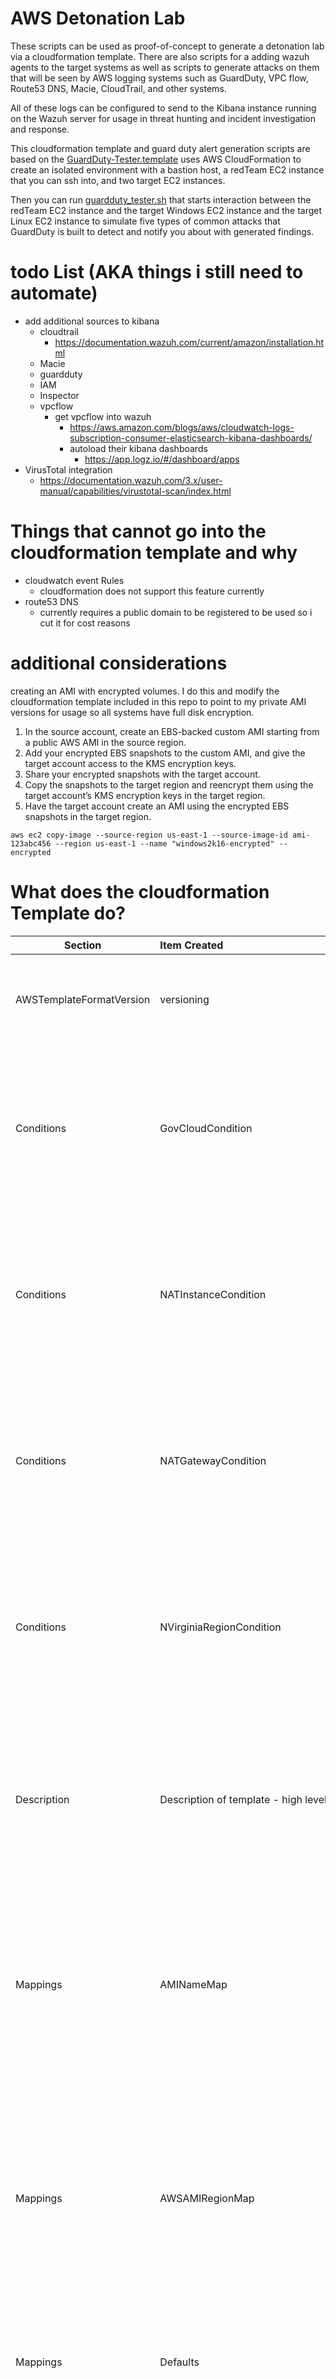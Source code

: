 # AWS Detonation Lab
These scripts can be used as proof-of-concept to generate a detonation lab via a cloudformation template. There are also scripts for a adding wazuh agents to the target systems as well as scripts to generate attacks on them that will be seen by AWS logging systems such as GuardDuty, VPC flow, Route53 DNS, Macie, CloudTrail, and other systems. 

All of these logs can be configured to send to the Kibana instance running on the Wazuh server for usage in threat hunting and incident investigation and response.

This cloudformation template and guard duty alert generation scripts are based on the [GuardDuty-Tester.template](https://github.com/awslabs/amazon-guardduty-tester/blob/master/guardduty-tester.template) uses AWS CloudFormation to create an isolated environment with a bastion host, a redTeam EC2 instance that you can ssh into, and two target EC2 instances. 

Then you can run [guardduty_tester.sh](https://github.com/awslabs/amazon-guardduty-tester/blob/master/guardduty_tester.sh) that starts interaction between the redTeam EC2 instance and the target Windows EC2 instance and the target Linux EC2 instance to simulate five types of common attacks that GuardDuty is built to detect and notify you about with generated findings.

# todo List (AKA things i still need to automate)
- add additional sources to kibana
  - cloudtrail
    - https://documentation.wazuh.com/current/amazon/installation.html
  - Macie
  - guardduty
  - IAM
  - Inspector
  - vpcflow
    - get vpcflow into wazuh
      - https://aws.amazon.com/blogs/aws/cloudwatch-logs-subscription-consumer-elasticsearch-kibana-dashboards/
      - autoload their kibana dashboards
        - https://app.logz.io/#/dashboard/apps
- VirusTotal integration
  - https://documentation.wazuh.com/3.x/user-manual/capabilities/virustotal-scan/index.html

# Things that cannot go into the cloudformation template and why
- cloudwatch event Rules
  - cloudformation does not support this feature currently
- route53 DNS
  - currently requires a public domain to be registered to be used so i cut it for cost reasons
  
# additional considerations
creating an AMI with encrypted volumes. I do this and modify the cloudformation template included in this repo to point to my private AMI versions for usage so all systems have full disk encryption.
1. In the source account, create an EBS-backed custom AMI starting from a public AWS AMI in the source region.
2. Add your encrypted EBS snapshots to the custom AMI, and give the target account access to the KMS encryption keys.
3. Share your encrypted snapshots with the target account.
4. Copy the snapshots to the target region and reencrypt them using the target account’s KMS encryption keys in the target region.
5. Have the target account create an AMI using the encrypted EBS snapshots in the target region. 

  `aws ec2 copy-image --source-region us-east-1 --source-image-id ami-123abc456 --region us-east-1 --name "windows2k16-encrypted" --encrypted`
 
# What does the cloudformation Template do?
| Section       | Item Created | Child Item created | Description/Notes |
| ------------- | :-----------| :-----------------| :-----------------|
| AWSTemplateFormatVersion | versioning | 2010-09-09 | This versioning matters because it tells cloudformation the format of the data that will be used by the template and eases ingestion of it. |
| Conditions | GovCloudCondition | AWS::Region | The optional Conditions section includes statements that define when a resource is created or when a property is defined. You might use conditions when you want to reuse a template that can create resources in different contexts, such as a test environment versus a production environment. |
| Conditions | NATInstanceCondition | AWS::Region | The optional Conditions section includes statements that define when a resource is created or when a property is defined. You might use conditions when you want to reuse a template that can create resources in different contexts, such as a test environment versus a production environment. |
| Conditions | NATGatewayCondition | AWS::Region | The optional Conditions section includes statements that define when a resource is created or when a property is defined. You might use conditions when you want to reuse a template that can create resources in different contexts, such as a test environment versus a production environment. |
| Conditions | NVirginiaRegionCondition | AWS::Region | The optional Conditions section includes statements that define when a resource is created or when a property is defined. You might use conditions when you want to reuse a template that can create resources in different contexts, such as a test environment versus a production environment. |
| Description | Description of template - high level | This template creates the basic VPC infrastructure for an isolated testing environment. It will deploy a bastion host into the public subnet for a single Availability Zone so we have a protected point of entry. It will then create a linux instance with some red team scripts & tools that operate against common applications that are created in the same private subnet. **WARNING** This template creates Amazon EC2 instance and related resources. You will be billed for the AWS resources used if you create a stack from this template. | This should be self explanitory |
| Mappings | AMINameMap | <ul><li>Amazon-Linux-HVM</li><li>Windows-Server-2012</li></ul> | The optional Mappings section matches a key to a corresponding set of named values. For example, if you want to set values based on a region, you can create a mapping that uses the region name as a key and contains the values you want to specify for each specific region. You use the Fn::FindInMap intrinsic function to retrieve values in a map. |
| Mappings | AWSAMIRegionMap | <ul><li>NATAMI</li><li>us-gov-west-1</li><li>AMI</li><li>ap-northeast-1</li><li>ap-northeast-2</li><li>ap-south-1</li><li>ap-southeast-1</li><li>ap-southeast-2</li><li>ca-central-1</li><li>eu-central-1</li><li>eu-west-1</li><li>eu-west-2</li><li>sa-east-1</li><li>us-east-1</li><li>us-east-2</li><li>us-west-1</li><li>us-west-2</li></ul> | The optional Mappings section matches a key to a corresponding set of named values. For example, if you want to set values based on a region, you can create a mapping that uses the region name as a key and contains the values you want to specify for each specific region. You use the Fn::FindInMap intrinsic function to retrieve values in a map. |
| Mappings | Defaults | <ul><li>LogGroup - RetentionInDays - 1</li><li>Stream - ShardCount - 10</li><li>EventSourceMapping - BatchSize - 10000</li></ul> | This mappings section is used to set log retention, steam shard count, and event source batch size for all logs, streams, and batches unless otherwise manually specified |
| Metadata | AWS::CloudFormation::Interface | ParameterGroups | Defines the grouping and ordering of input parameters when they are displayed in the AWS CloudFormation console. By default, the AWS CloudFormation console alphabetically sorts parameters by their logical ID. |
| Metadata | AWS::CloudFormation::Interface | ParameterLabels | Defines the grouping and ordering of input parameters when they are displayed in the AWS CloudFormation console. By default, the AWS CloudFormation console alphabetically sorts parameters by their logical ID. |
| Outputs | BastionIp | Elastic IP for Bastion | The optional Outputs section declares output values that you can import into other stacks (to create cross-stack references), return in response (to describe stack calls), or view on the AWS CloudFormation console. For example, you can output the S3 bucket name for a stack to make the bucket easier to find. In this example you will need this elastic IP for the Bastion host to connect to this environment. |
| Outputs | RedTeamIp | Local IP for RedTeam Instance | The optional Outputs section declares output values that you can import into other stacks (to create cross-stack references), return in response (to describe stack calls), or view on the AWS CloudFormation console. For example, you can output the S3 bucket name for a stack to make the bucket easier to find.|
| Parameters | AvailabilityZones | List<AWS::EC2::AvailabilityZone::Name> | Availability Zone to use for the subnets in the VPC. You can select many, but we just use 1 (the first). |
| Parameters | KeyPairName | AWS::EC2::KeyPair::KeyName | Public/private key pairs allow you to securely connect to your instance after it launches |
| Parameters | PrivateSubnetCIDR | AllowedPattern | CIDR block parameter must be in the form x.x.x.x/16-28. CIDR block for isolated private subnet. |
| Parameters | PublicSubnetCIDR | AllowedPattern | CIDR block parameter must be in the form x.x.x.x/16-28. CIDR Block for the public DMZ subnet for secure administrative entry |
| Parameters | RemoteAccessCIDR | AllowedPattern | CIDR block parameter must be in the form x.x.x.x/x. CIDR from which access to bastion is to be permitted |
| Parameters | VPCCIDR | AllowedPattern | CIDR block parameter must be in the form x.x.x.x/16-28. CIDR Block for the VPC. |
| Resources | <ul><li>BasicLinuxIAMRole</li><li>BasicWindowsIAMRole</li><li>BastionHostRole</li><li>RedTeamIAMRole</li><li>LambdaRole</li><li>CloudWatchToKinesis</li>li>FlowLogsToCloudWatch</li></ul> | AWS::IAM::Role | Creates an AWS Identity and Access Management (IAM) role. Use an IAM role to enable applications running on an EC2 instance to securely access your AWS resources. | 
| Resources | <ul><li>BasicLinuxInstanceProfile</li><li>BasicWindowsInstanceProfile</li><li>BastionHostProfile</li><li>RedTeamInstanceProfile</li></ul> | AWS::IAM::InstanceProfile | The AWS::IAM::InstanceProfile resource creates an AWS Identity and Access Management (IAM) instance profile that can be used with IAM roles for EC2 instances. | 
| Resources | <ul><li>BasicLinuxNetInt</li><li>BasicWindowsNetInt</li><li>RedTeamNetInt</li><li>wazuhNetInt</li></ul> | AWS::EC2::NetworkInterface | Describes a network interface in an Elastic Compute Cloud (EC2) instance for AWS CloudFormation. This is provided in a list in the NetworkInterfaces property of AWS::EC2::Instance.| 
| Resources | <ul><li>BasicLinuxSecurityGroup</li><li>BasicWindowsSecurityGroup</li><li>BastionSecurityGroup</li><li>NATInstanceSecurityGroup</li><li>RedTeamSecurityGroup</li><li>WazuhAgentTrafficSecurityGroup</li></ul> | AWS::EC2::SecurityGroup | Creates an Amazon EC2 security group. | 
| Resources | <ul><li>BasicLinuxTarget</li><li>BasicWindowsTarget</li><li>NATInstance</li><li>RedTeam</li><li>wazuh</li></ul> | AWS::EC2::Instance | The AWS::EC2::Instance resource creates an EC2 instance. | 
| Resources | BastionAutoScalingGroup | AWS::AutoScaling::AutoScalingGroup | | 
| Resources | BastionLaunchConfiguration | AWS::AutoScaling::LaunchConfiguration | | 
| Resources | <ul><li>BastionMainLogGroup</li><li>FlowLogs</li></ul> | AWS::Logs::LogGroup | | 
| Resources | <ul><li>S3BucketVPCflow</li><li>S3BucketCloudTrail</li><li>S3BucketGuardDuty</li><li>S3BucketMacie</li><li>S3BucketIAM</li><li>S3BucketInspector</li></ul> | AWS::S3::Bucket | | 
| Resources | DHCPOptions | AWS::EC2::DHCPOptions | | 
| Resources | <ul><li>EIP</li><li>NATEIP</li></ul> | AWS::EC2::EIP | | 
| Resources | InternetGateway | AWS::EC2::InternetGateway | | 
| Resources | NATGateway | AWS::EC2::NatGateway | | 
| Resources | <ul><li>PrivateSubnet</li><li>PublicSubnet</li></ul> | AWS::EC2::Subnet | | 
| Resources | <ul><li>PrivateSubnetRoute</li><li>PublicSubnetRoute</li></ul> | AWS::EC2::Route | | 
| Resources | <ul><li>PrivateSubnetRouteTable</li><li>PublicSubnetRouteTable</li></ul> | AWS::EC2::RouteTable | | 
| Resources | <ul><li>PrivateSubnetRouteTableAssociation</li><li>PublicSubnetRouteTableAssociation</li></ul> | AWS::EC2::SubnetRouteTableAssociation | | 
| Resources | SSHMetricFilter | AWS::Logs::MetricFilter | | 
| Resources | VPC | AWS::EC2::VPC | | 
| Resources | VPCDHCPOptionsAssociation | AWS::EC2::VPCDHCPOptionsAssociation | | 
| Resources | VPCGatewayAttachment | AWS::EC2::VPCGatewayAttachment | | 
| Resources | LogStream | AWS::Kinesis::Stream | | 
| Resources | <ul><li>LambdaPolicy</li><li>CloudWatchToKinesisPolicy</li></ul> | AWS::IAM::Policy | | 
| Resources | KinesisToLambda | AWS::Lambda::EventSourceMapping | | 
| Resources | MyFlowLog | AWS::EC2::FlowLog | | 
| Resources | FlowLogFilter | AWS::Logs::SubscriptionFilter | | 
| Resources | FlowLogUpload | AWS::Lambda::Function | | 
| Resources | <ul><li>S3BucketPolicyCloudTrail</li><li>S3BucketPolicyGuardDuty</li><li>S3BucketPolicyMacie</li></ul> | AWS::S3::BucketPolicy | | 
| Resources | detonationLabCloudTrail | AWS::CloudTrail::Trail | | 
| Resources | | | | 
| Resources | | | | 
| Resources | | | | 
| Resources | | | | 
| Resources | | | | 
| Resources | | | | 



# Getting Started
This process will walk you through getting the core detonation lab automatically configured and additional processes for setting up each item

## Prerequisites

- Setup and enable AWS logging sources: 
  - enable guardDuty 
    - https://docs.aws.amazon.com/guardduty/latest/ug/guardduty_settingup.html
  - enable Macie
    - https://docs.aws.amazon.com/macie/latest/userguide/macie-setting-up.html
  - enable IAM 
    - on by default. just needs cloudwatch event rule to forward them.
  - enable Inspector
    - https://docs.aws.amazon.com/inspector/latest/userguide/inspector_settingup.html 

## Topologies
### All
![All](https://github.com/sonofagl1tch/AWSDetonationLab/blob/master/images/Topology/Topology-All.png "All")

### CloudTrail
![CloudTrail](https://github.com/sonofagl1tch/AWSDetonationLab/blob/master/images/Topology/Topology-cloudTrail.png "CloudTrail")

### Macie
![Macie](https://github.com/sonofagl1tch/AWSDetonationLab/blob/master/images/Topology/Topology-macie.png "Macie")

### GuardDuty
![GuardDuty](https://github.com/sonofagl1tch/AWSDetonationLab/blob/master/images/Topology/Topology-guardduty.png "GuardDuty")

### IAM
![IAM](https://github.com/sonofagl1tch/AWSDetonationLab/blob/master/images/Topology/Topology-IAM.png "IAM")

### Inspector
![Inspector](https://github.com/sonofagl1tch/AWSDetonationLab/blob/master/images/Topology/Topology-Inspector.png "Inspector")

### VPCFlow
![VPCFlow](https://github.com/sonofagl1tch/AWSDetonationLab/blob/master/images/Topology/Topology-vpcflow.png "VPCFlow")

### Wazuh
![Wazuh](https://github.com/sonofagl1tch/AWSDetonationLab/blob/master/images/Topology/Topology-wazuh.png "Wazuh")


## Create Your Detonation Lab

1. Create a new CloudFormation stack 
  * Upload our **awsDetonationLab.template** file during the Stack Setup on the [CloudFormation console](https://console.aws.amazon.com/cloudformation)
  
  * **NOTE:** If the upload fails for some reason, copy/paste the contents into a text editor like SublimeText, Save As **awsDetonationLab.template** and try again.

  * Before you run **awsDetonationLab.template** you need to modify it with values for the following parameters: 
      * Stack Name to identify your new stack.
      * Availability Zone where you want to run the stack.
      * Key Pair that you can use to launch the EC2 instances. Then you can use the corresponding private key to SSH into the EC2 instances.
  
  * This step takes around **10 minutes** to complete.
  
  * It creates your environment and copies **guardduty_tester.sh** onto your redTeam EC2 instance.
  
  * For detailed directions about creating a stack, see the [Create Stack guide](https://docs.aws.amazon.com/AWSCloudFormation/latest/UserGuide/cfn-console-create-stack.html).

![DetonationLab Created](https://github.com/sonofagl1tch/AWSDetonationLab/blob/master/images/detonationLab-created.png "detonationLab-created")

5. After the build has completed, click the checkbox next to your running CloudFormation stack created in the step above. In the displayed set of tabs,
  * Select the **Output** tab.
  * Note the IP addresses assigned to the **bastion host** and the **redTeam EC2 instance**. 
  * You need both of these IP addresses in order to ssh into the redTeam EC2 instance.

6. Create an ssh config file to accessing servers. **The config file isn't created automatically, you may not have one, so make one.** Create the following entry in your ~/.ssh/config file to login to your instance through the bastion host:</br>

```
Host bastion
    HostName <EXTERNAL IP FOR BASTION HOST>
    User ec2-user
    IdentityFile <SSH KEY>
Host redTeam
    ForwardAgent yes
    HostName 172.16.0.20
    User ec2-user
    IdentityFile ~/.ssh/<SSH KEY>
    ProxyCommand ssh bastion nc %h %p
    ServerAliveInterval 240
Host wazuh
    ForwardAgent yes
    HostName 172.16.0.21
    User ec2-user
    IdentityFile ~/.ssh/<SSH KEY>
    ProxyCommand ssh bastion nc %h %p
    ServerAliveInterval 240
Host linuxClient
    ForwardAgent yes
    HostName 172.16.0.22
    User ec2-user
    IdentityFile ~/.ssh/<SSH KEY>
    ProxyCommand ssh bastion nc %h %p
    ServerAliveInterval 240
Host windows
    ForwardAgent yes
    HostName 172.16.0.23
    User Administrator
    IdentityFile ~/.ssh/<SSH KEY>
    ProxyCommand ssh bastion nc %h %p
    ServerAliveInterval 240
```

For more details on configuring and connecting through bastion hosts you can check out [this article](https://aws.amazon.com/blogs/security/securely-connect-to-linux-instances-running-in-a-private-amazon-vpc/).

## Setup cloud watch event rules
- Setup cloudwatch event rules to forward service events to firehose for GuardDuty, Macie, IAM, Inspector
  - https://console.aws.amazon.com/cloudwatch/home?region=us-east-1#rules
  - create rule
  - Event Source
    - Event pattern
    - Service Name
      - GuardDuty
    - Event Type
      - All
  - Targets
    - Add Target
      - Kinesis Stream
        - "awsDetonationLab-v72-FirehosedeliverystreamGuardDu-15YBFKIAFRMHU"
      - Configure input
        - Matched Event
      - Create a new role for this specific resource
        - keep default name, just add "GuardDuty" to the end of it
  - configure details
  - Name
    - awsDetonationLab-v72-CloudWatchToKinesis-GuardDuty
  - Description
    - Put whatever you want here
  - create rule

Setup RoyalTSX or your preferred client to use the bastion host as a secure gateway to tunnel RDP through SSH. 

Select **File > New Document**

Right Click your folder **Add > Credential > Credential**

 * **Bastion Credentials**
   ![bastion credentials](https://github.com/sonofagl1tch/AWSDetonationLab/blob/master/images/RoyalTSX-Config/5-bastion-%20credential.png "5-bastion-%20credential")
   
   In that same window, click **Private Key File**
   
   * **Bastion Key**
   ![bastion key](https://github.com/sonofagl1tch/AWSDetonationLab/blob/master/images/RoyalTSX-Config/6-bastion-key.png "6-bastion-key")
   
   Back to your folder, **Right Click > Add > Secure Gateway**
   
   * **Secure Gateway Config**
   ![secure gateway config](https://github.com/sonofagl1tch/AWSDetonationLab/blob/master/images/RoyalTSX-Config/7-secureGateway-config.png "7-secureGateway-config")
   
   In that same window, click **Credentials
   
   * **Secure Gateway Credentials**
   ![secure gateway credentials](https://github.com/sonofagl1tch/AWSDetonationLab/blob/master/images/RoyalTSX-Config/8-secureGateway-credentials.png "8-secureGateway-credentials")
   
   Back out to your folder, **Right Click > Add > RDP Session**

   * **RDP connection Settings** 
   ![RDP connection Settings](https://github.com/sonofagl1tch/AWSDetonationLab/blob/master/images/RoyalTSX-Config/2-RDP-connnectionSettings.png "2-RDP-connnectionSettings")
   
   * **RDP Credentials**
   ![RDP credentials](https://github.com/sonofagl1tch/AWSDetonationLab/blob/master/images/RoyalTSX-Config/3-RDP-credentials.png "3-RDP-credentials")
   
   * **RDP Secure Gateway**
   ![RDP secure gateway](https://github.com/sonofagl1tch/AWSDetonationLab/blob/master/images/RoyalTSX-Config/4-RDP-secureGateway.png "4-RDP-secureGateway")
   
  
   
   When you're done, your Connections list should look like this. 
   
    **Example RoyalTSX required elemenets**
   ![Example RoyalTSX required elemenets](https://github.com/sonofagl1tch/AWSDetonationLab/blob/master/images/RoyalTSX-Config/1-RoyalTSX-requiredDocument.png "1-RoyalTSX-requiredDocument")


## Connect To redTeam Instance & Run GuardDuty Testing Script

To connect to your redTeam instance, through your Bastion host, from a command prompt (this is where the **/.ssh/config** file you created back in Step 3 comes into play).

`$ ssh redTeam`

Once connected to the redTeam instance, there is a single script that you can run that will generate GuardDuty alerts:

`$ ./guardduty_tester.sh` 

This will initiate interaction between your redTeam and target EC2 instances, simulate attacks, and generate GuardDuty Findings.

![GuardDutyFindings Example](https://github.com/sonofagl1tch/AWSDetonationLab/blob/master/images/guardDutyFindings-example.png "guardDutyFindings-example")

# EDR Logs
For EDR I am using Wazuh which is based on OSSEC. "Wazuh is a free, open-source host-based intrusion detection system. It performs log analysis, integrity checking, Windows registry monitoring, rootkit detection, time-based alerting, and active response." you can find more information about them at https://documentation.wazuh.com/current/index.html
## forward kibana console
`ssh -L 8080:localhost:5601 wazuh -N`

## what do I do if the clients have not automatically joined the server?
1. Test to see if the server is running. Both clients have service checks built into them and can be stuck waiting for the server to come up.
   1. `ssh wazuh`
   2. `sudo service elasticsearch restart`
   3. `sudo service logstash restart`
   4. `sudo service kibana restart`
   5. `curl -XGET http://172.16.0.21:9200`
     1. if this comes back with something like the following then you're good to go on the server side
    ```
    {
      "name" : "rFj3Puu",
      "cluster_name" : "elasticsearch",
      "cluster_uuid" : "mOotI9kLSDKgeqWrNkC5ww",
      "version" : {
        "number" : "6.2.4",
        "build_hash" : "ccec39f",
        "build_date" : "2018-04-12T20:37:28.497551Z",
        "build_snapshot" : false,
        "lucene_version" : "7.2.1",
        "minimum_wire_compatibility_version" : "5.6.0",
        "minimum_index_compatibility_version" : "5.0.0"
      },
      "tagline" : "You Know, for Search"
    }
    ```
2. Test on the client side
   1. For Linux: `curl -XGET http://172.16.0.21:9200`
     1. if this comes back with something like the following then you're good to go on the server side
    ```
    {
      "name" : "rFj3Puu",
      "cluster_name" : "elasticsearch",
      "cluster_uuid" : "mOotI9kLSDKgeqWrNkC5ww",
      "version" : {
        "number" : "6.2.4",
        "build_hash" : "ccec39f",
        "build_date" : "2018-04-12T20:37:28.497551Z",
        "build_snapshot" : false,
        "lucene_version" : "7.2.1",
        "minimum_wire_compatibility_version" : "5.6.0",
        "minimum_index_compatibility_version" : "5.0.0"
      },
      "tagline" : "You Know, for Search"
    }
    ```
  2. For Windows: 
  ```
  $HTTP_Status = 0
  do{
      #To check whether it is operational, you should use the following example code:
      # First we create the request.
      $HTTP_Request = [System.Net.WebRequest]::Create('http://172.16.0.21:9200')
      # We then get a response from the site.
      $HTTP_Response = $HTTP_Request.GetResponse()
      # We then get the HTTP code as an integer.
      $HTTP_Status = [int]$HTTP_Response.StatusCode
      If ($HTTP_Status -ne 200) {
          Write-Host "The Site may be down, please check!"
          Start-Sleep -s 10
      }
      # Finally, we clean up the http request by closing it.
      $HTTP_Response.Close()
  } until ($HTTP_Status -eq 200)
  Write-Host "Connection Successful: $HTTP_Status"
  ```
3. connect client to server manually
   1. Linux: `sudo bash installWazuh`
   2. Windows: `C:\Users\Administrator\Desktop\testConnextion.ps1`
